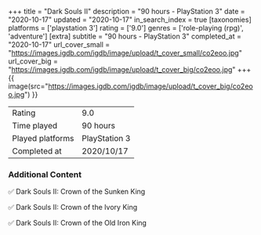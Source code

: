+++
title = "Dark Souls II"
description = "90 hours - PlayStation 3"
date = "2020-10-17"
updated = "2020-10-17"
in_search_index = true
[taxonomies]
platforms = ['playstation 3']
rating = ['9.0']
genres = ['role-playing (rpg)', 'adventure']
[extra]
subtitle = "90 hours - PlayStation 3"
completed_at = "2020-10-17"
url_cover_small = "https://images.igdb.com/igdb/image/upload/t_cover_small/co2eoo.jpg"
url_cover_big = "https://images.igdb.com/igdb/image/upload/t_cover_big/co2eoo.jpg"
+++
{{ image(src="https://images.igdb.com/igdb/image/upload/t_cover_big/co2eoo.jpg") }}

|              |            |
| ------------ | ---------- |
| Rating       | 9.0 |
| Time played  | 90 hours |
| Played platforms    | PlayStation 3 |
| Completed at | 2020/10/17 |



### Additional Content


✅ Dark Souls II: Crown of the Sunken King

✅ Dark Souls II: Crown of the Ivory King

✅ Dark Souls II: Crown of the Old Iron King
